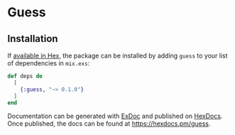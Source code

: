 # Guess

## Installation

If [available in Hex](https://hex.pm/docs/publish), the package can be installed
by adding `guess` to your list of dependencies in `mix.exs`:

```elixir
def deps do
  [
    {:guess, "~> 0.1.0"}
  ]
end
```

Documentation can be generated with [ExDoc](https://github.com/elixir-lang/ex_doc)
and published on [HexDocs](https://hexdocs.pm). Once published, the docs can
be found at <https://hexdocs.pm/guess>.
